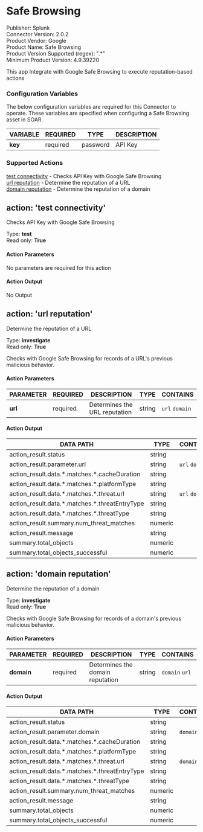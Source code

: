 [comment]: # "Auto-generated SOAR connector documentation"
# Safe Browsing

Publisher: Splunk  
Connector Version: 2\.0\.2  
Product Vendor: Google  
Product Name: Safe Browsing  
Product Version Supported (regex): "\.\*"  
Minimum Product Version: 4\.9\.39220  

This app Integrate with Google Safe Browsing to execute reputation\-based actions

### Configuration Variables
The below configuration variables are required for this Connector to operate.  These variables are specified when configuring a Safe Browsing asset in SOAR.

VARIABLE | REQUIRED | TYPE | DESCRIPTION
-------- | -------- | ---- | -----------
**key** |  required  | password | API Key

### Supported Actions  
[test connectivity](#action-test-connectivity) - Checks API Key with Google Safe Browsing  
[url reputation](#action-url-reputation) - Determine the reputation of a URL  
[domain reputation](#action-domain-reputation) - Determine the reputation of a domain  

## action: 'test connectivity'
Checks API Key with Google Safe Browsing

Type: **test**  
Read only: **True**

#### Action Parameters
No parameters are required for this action

#### Action Output
No Output  

## action: 'url reputation'
Determine the reputation of a URL

Type: **investigate**  
Read only: **True**

Checks with Google Safe Browsing for records of a URL's previous malicious behavior\.

#### Action Parameters
PARAMETER | REQUIRED | DESCRIPTION | TYPE | CONTAINS
--------- | -------- | ----------- | ---- | --------
**url** |  required  | Determines the URL reputation | string |  `url`  `domain` 

#### Action Output
DATA PATH | TYPE | CONTAINS
--------- | ---- | --------
action\_result\.status | string | 
action\_result\.parameter\.url | string |  `url`  `domain` 
action\_result\.data\.\*\.matches\.\*\.cacheDuration | string | 
action\_result\.data\.\*\.matches\.\*\.platformType | string | 
action\_result\.data\.\*\.matches\.\*\.threat\.url | string |  `url`  `domain` 
action\_result\.data\.\*\.matches\.\*\.threatEntryType | string | 
action\_result\.data\.\*\.matches\.\*\.threatType | string | 
action\_result\.summary\.num\_threat\_matches | numeric | 
action\_result\.message | string | 
summary\.total\_objects | numeric | 
summary\.total\_objects\_successful | numeric |   

## action: 'domain reputation'
Determine the reputation of a domain

Type: **investigate**  
Read only: **True**

Checks with Google Safe Browsing for records of a domain's previous malicious behavior\.

#### Action Parameters
PARAMETER | REQUIRED | DESCRIPTION | TYPE | CONTAINS
--------- | -------- | ----------- | ---- | --------
**domain** |  required  | Determines the domain reputation | string |  `domain`  `url` 

#### Action Output
DATA PATH | TYPE | CONTAINS
--------- | ---- | --------
action\_result\.status | string | 
action\_result\.parameter\.domain | string |  `domain`  `url` 
action\_result\.data\.\*\.matches\.\*\.cacheDuration | string | 
action\_result\.data\.\*\.matches\.\*\.platformType | string | 
action\_result\.data\.\*\.matches\.\*\.threat\.url | string |  `domain`  `url` 
action\_result\.data\.\*\.matches\.\*\.threatEntryType | string | 
action\_result\.data\.\*\.matches\.\*\.threatType | string | 
action\_result\.summary\.num\_threat\_matches | numeric | 
action\_result\.message | string | 
summary\.total\_objects | numeric | 
summary\.total\_objects\_successful | numeric | 